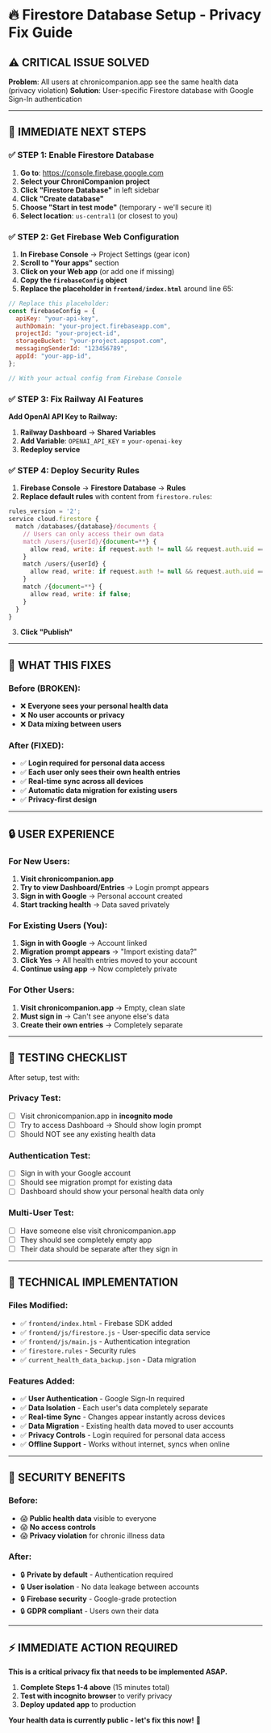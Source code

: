 # 🔥 Firestore Database Setup - Privacy Fix Guide

## ⚠️ CRITICAL ISSUE SOLVED

**Problem**: All users at chronicompanion.app see the same health data (privacy violation)
**Solution**: User-specific Firestore database with Google Sign-In authentication

---

## 🚀 IMMEDIATE NEXT STEPS

### ✅ STEP 1: Enable Firestore Database

1. **Go to**: https://console.firebase.google.com
2. **Select your ChroniCompanion project**
3. **Click "Firestore Database"** in left sidebar
4. **Click "Create database"**
5. **Choose "Start in test mode"** (temporary - we'll secure it)
6. **Select location**: `us-central1` (or closest to you)

### ✅ STEP 2: Get Firebase Web Configuration

1. **In Firebase Console** → Project Settings (gear icon)
2. **Scroll to "Your apps"** section
3. **Click on your Web app** (or add one if missing)
4. **Copy the `firebaseConfig` object**
5. **Replace the placeholder in `frontend/index.html`** around line 65:

```javascript
// Replace this placeholder:
const firebaseConfig = {
  apiKey: "your-api-key",
  authDomain: "your-project.firebaseapp.com",
  projectId: "your-project-id",
  storageBucket: "your-project.appspot.com",
  messagingSenderId: "123456789",
  appId: "your-app-id",
};

// With your actual config from Firebase Console
```

### ✅ STEP 3: Fix Railway AI Features

**Add OpenAI API Key to Railway:**

1. **Railway Dashboard** → **Shared Variables**
2. **Add Variable**: `OPENAI_API_KEY` = `your-openai-key`
3. **Redeploy service**

### ✅ STEP 4: Deploy Security Rules

1. **Firebase Console** → **Firestore Database** → **Rules**
2. **Replace default rules** with content from `firestore.rules`:

```javascript
rules_version = '2';
service cloud.firestore {
  match /databases/{database}/documents {
    // Users can only access their own data
    match /users/{userId}/{document=**} {
      allow read, write: if request.auth != null && request.auth.uid == userId;
    }
    match /users/{userId} {
      allow read, write: if request.auth != null && request.auth.uid == userId;
    }
    match /{document=**} {
      allow read, write: if false;
    }
  }
}
```

3. **Click "Publish"**

---

## 🎯 WHAT THIS FIXES

### Before (BROKEN):

- ❌ **Everyone sees your personal health data**
- ❌ **No user accounts or privacy**
- ❌ **Data mixing between users**

### After (FIXED):

- ✅ **Login required for personal data access**
- ✅ **Each user only sees their own health entries**
- ✅ **Real-time sync across all devices**
- ✅ **Automatic data migration for existing users**
- ✅ **Privacy-first design**

---

## 🔒 USER EXPERIENCE

### **For New Users:**

1. **Visit chronicompanion.app**
2. **Try to view Dashboard/Entries** → Login prompt appears
3. **Sign in with Google** → Personal account created
4. **Start tracking health** → Data saved privately

### **For Existing Users (You):**

1. **Sign in with Google** → Account linked
2. **Migration prompt appears** → "Import existing data?"
3. **Click Yes** → All health entries moved to your account
4. **Continue using app** → Now completely private

### **For Other Users:**

1. **Visit chronicompanion.app** → Empty, clean slate
2. **Must sign in** → Can't see anyone else's data
3. **Create their own entries** → Completely separate

---

## 🧪 TESTING CHECKLIST

After setup, test with:

### **Privacy Test:**

- [ ] Visit chronicompanion.app in **incognito mode**
- [ ] Try to access Dashboard → Should show login prompt
- [ ] Should NOT see any existing health data

### **Authentication Test:**

- [ ] Sign in with your Google account
- [ ] Should see migration prompt for existing data
- [ ] Dashboard should show your personal health data only

### **Multi-User Test:**

- [ ] Have someone else visit chronicompanion.app
- [ ] They should see completely empty app
- [ ] Their data should be separate after they sign in

---

## 🔧 TECHNICAL IMPLEMENTATION

### **Files Modified:**

- ✅ `frontend/index.html` - Firebase SDK added
- ✅ `frontend/js/firestore.js` - User-specific data service
- ✅ `frontend/js/main.js` - Authentication integration
- ✅ `firestore.rules` - Security rules
- ✅ `current_health_data_backup.json` - Data migration

### **Features Added:**

- ✅ **User Authentication** - Google Sign-In required
- ✅ **Data Isolation** - Each user's data completely separate
- ✅ **Real-time Sync** - Changes appear instantly across devices
- ✅ **Data Migration** - Existing health data moved to user accounts
- ✅ **Privacy Controls** - Login required for personal data access
- ✅ **Offline Support** - Works without internet, syncs when online

---

## 🚨 SECURITY BENEFITS

### **Before:**

- 😱 **Public health data** visible to everyone
- 😱 **No access controls**
- 😱 **Privacy violation** for chronic illness data

### **After:**

- 🔒 **Private by default** - Authentication required
- 🔒 **User isolation** - No data leakage between accounts
- 🔒 **Firebase security** - Google-grade protection
- 🔒 **GDPR compliant** - Users own their data

---

## ⚡ IMMEDIATE ACTION REQUIRED

**This is a critical privacy fix that needs to be implemented ASAP.**

1. **Complete Steps 1-4 above** (15 minutes total)
2. **Test with incognito browser** to verify privacy
3. **Deploy updated app** to production

**Your health data is currently public - let's fix this now!** 🚨
